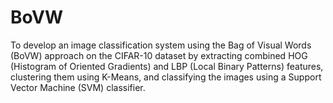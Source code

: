 # BoVW
To develop an image classification system using the Bag of Visual Words (BoVW) approach on the CIFAR-10 dataset by extracting combined HOG (Histogram of Oriented Gradients) and LBP (Local Binary Patterns) features, clustering them using K-Means, and classifying the images using a Support Vector Machine (SVM) classifier.
